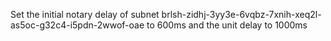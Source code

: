Set the initial notary delay of subnet brlsh-zidhj-3yy3e-6vqbz-7xnih-xeq2l-as5oc-g32c4-i5pdn-2wwof-oae to 600ms and the unit delay to 1000ms
